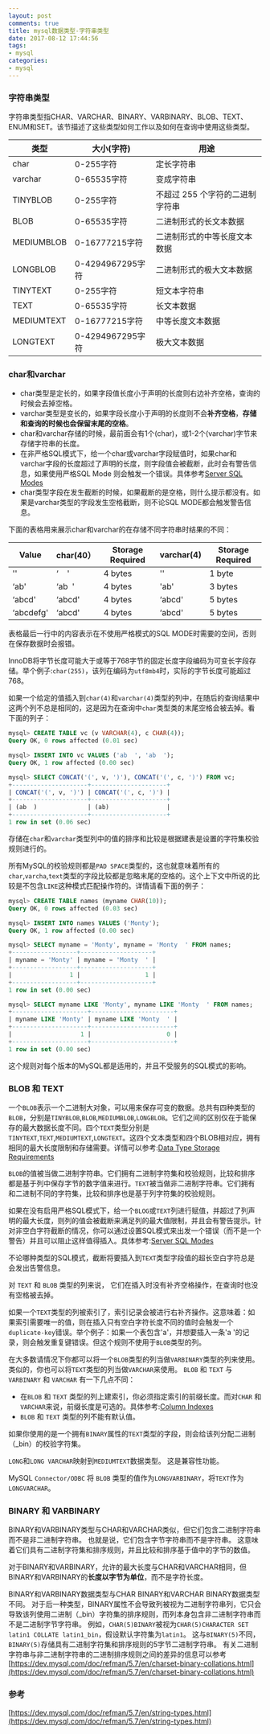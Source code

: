 ```yaml
---
layout: post
comments: true
title: mysql数据类型-字符串类型
date: 2017-08-12 17:44:56
tags:
- mysql
categories:
- mysql
---
```


### 字符串类型

字符串类型指CHAR、VARCHAR、BINARY、VARBINARY、BLOB、TEXT、ENUM和SET。该节描述了这些类型如何工作以及如何在查询中使用这些类型。

<!-- more -->

| 类型 | 大小(字符) | 用途 |
| --- | --- | --- |
| char | 0-255字符 | 定长字符串 |
| varchar | 0-65535字符 | 变成字符串 |
| TINYBLOB | 0-255字符 | 不超过 255 个字符的二进制字符串 |
| BLOB | 0-65535字符 | 二进制形式的长文本数据 |
| MEDIUMBLOB | 0-16777215字符 | 二进制形式的中等长度文本数据 |
| LONGBLOB | 0-4294967295字符 | 二进制形式的极大文本数据 |
| TINYTEXT | 0-255字符 | 短文本字符串 |
| TEXT | 0-65535字符 | 长文本数据 |
| MEDIUMTEXT | 0-16777215字符 | 中等长度文本数据 |
| LONGTEXT | 0-4294967295字符 | 极大文本数据 |


### char和varchar

- char类型是定长的，如果字段值长度小于声明的长度则右边补齐空格，查询的时候会去掉空格。
- varchar类型是变长的，如果字段长度小于声明的长度则不会**补齐空格**，**存储和查询的时候也会保留末尾的空格**。
- char和varchar存储的时候，最前面会有1个(char)，或1-2个(varchar)字节来存储字符串的长度。
- 在非严格SQL模式下，给一个char或varchar字段赋值时，如果char和varchar字段的长度超过了声明的长度，则字段值会被截断，此时会有警告信息，如果使用严格SQL Mode 则会触发一个错误。具体参考[Server SQL Modes](https://dev.mysql.com/doc/refman/5.7/en/sql-mode.html)
- char类型字段在发生截断的时候，如果截断的是空格，则什么提示都没有。如果是varchar类型的字段发生空格截断，则不论SQL MODE都会触发警告信息。

下面的表格用来展示char和varchar的在存储不同字符串时结果的不同：

| Value | char(40） | Storage Required | varchar(4) | Storage Required |
| --- | --- | --- | --- | --- |
| '' | ‘    ' | 4 bytes | '' | 1 byte |
| ‘ab' | ‘ab  ' | 4 bytes | 'ab' | 3 bytes |
| ‘abcd' | ‘abcd' | 4 bytes | ‘abcd' | 5 bytes |
| ‘abcdefg' | ‘abcd' | 4 bytes | ‘abcd' | 5 bytes |

表格最后一行中的内容表示在不使用严格模式的SQL MODE时需要的空间，否则在保存数据时会报错。

InnoDB将字节长度可能大于或等于768字节的固定长度字段编码为可变长字段存储。举个例子:`char(255)`，该列在编码为`utf8mb4`时，实际的字节长度可能超过768。

如果一个给定的值插入到`char(4)`和`varchar(4)`类型的列中，在随后的查询结果中这两个列不总是相同的，这是因为在查询中`char`类型类的末尾空格会被去掉。看下面的列子：

```sql
mysql> CREATE TABLE vc (v VARCHAR(4), c CHAR(4));
Query OK, 0 rows affected (0.01 sec)

mysql> INSERT INTO vc VALUES ('ab  ', 'ab  ');
Query OK, 1 row affected (0.00 sec)

mysql> SELECT CONCAT('(', v, ')'), CONCAT('(', c, ')') FROM vc;
+---------------------+---------------------+
| CONCAT('(', v, ')') | CONCAT('(', c, ')') |
+---------------------+---------------------+
| (ab  )              | (ab)                |
+---------------------+---------------------+
1 row in set (0.06 sec)
```

存储在`char`和`varchar`类型列中的值的排序和比较是根据建表是设置的字符集校验规则进行的。

所有MySQL的校验规则都是`PAD SPACE`类型的，这也就意味着所有的`char`,`varcha`,`text`类型的字段比较都是忽略末尾的空格的。这个上下文中所说的比较是不包含`LIKE`这种模式匹配操作符的。详情请看下面的例子：

```sql
mysql> CREATE TABLE names (myname CHAR(10));
Query OK, 0 rows affected (0.03 sec)

mysql> INSERT INTO names VALUES ('Monty');
Query OK, 1 row affected (0.00 sec)

mysql> SELECT myname = 'Monty', myname = 'Monty  ' FROM names;
+------------------+--------------------+
| myname = 'Monty' | myname = 'Monty  ' |
+------------------+--------------------+
|                1 |                  1 |
+------------------+--------------------+
1 row in set (0.00 sec)

mysql> SELECT myname LIKE 'Monty', myname LIKE 'Monty  ' FROM names;
+---------------------+-----------------------+
| myname LIKE 'Monty' | myname LIKE 'Monty  ' |
+---------------------+-----------------------+
|                   1 |                     0 |
+---------------------+-----------------------+
1 row in set (0.00 sec)
```

这个规则对每个版本的MySQL都是适用的，并且不受服务的SQL模式的影响。

### BLOB 和 TEXT 

一个`BLOB`表示一个二进制大对象，可以用来保存可变的数据。总共有四种类型的`BLOB`，分别是`TINYBLOB`,`BLOB`,`MEDIUMBLOB`,`LONGBLOB`。它们之间的区别仅在于能保存的最大数据长度不同。四个`TEXT`类型分别是`TINYTEXT`,`TEXT`,`MEDIUMTEXT`,`LONGTEXT`。这四个文本类型和四个BLOB相对应，拥有相同的最大长度限制和存储需要。详情可以参考:[Data Type Storage Requirements](https://dev.mysql.com/doc/refman/5.7/en/storage-requirements.html)

`BLOB`的值被当做二进制字符串。它们拥有二进制字符集和校验规则，比较和排序都是基于列中保存字节的数字值来进行。`TEXT`被当做非二进制字符串。它们拥有和二进制不同的字符集，比较和排序也是基于列字符集的校验规则。

如果在没有启用严格SQL模式下，给一个`BLOG`或`TEXT`列进行赋值，并超过了列声明的最大长度，则列的值会被截断来满足列的最大值限制，并且会有警告提示。针对非空白字符截断的情况，你可以通过设置SQL模式来出发一个错误（而不是一个警告）并且可以阻止这样值得插入。具体参考:[Server SQL Modes](https://dev.mysql.com/doc/refman/5.7/en/sql-mode.html)

不论哪种类型的SQL模式，截断将要插入到`TEXT`类型字段值的超长空白字符总是会发出告警信息。

对 `TEXT` 和 `BLOB` 类型的列来说， 它们在插入时没有补齐空格操作，在查询时也没有空格被去掉。

如果一个`TEXT`类型的列被索引了，索引记录会被进行右补齐操作。这意味着：如果索引需要唯一的值，则在插入只有空白字符长度不同的值时会触发一个`duplicate-key`错误。举个例子：如果一个表包含'a'，并想要插入一条'a '的记录，则会触发重复键错误。但这个规则不使用于`BLOB`类型的列。

在大多数请情况下你都可以将一个`BLOB`类型的列当做`VARBINARY`类型的列来使用。类似的，你也可以将`TEXT`类型的列当做`VARCHAR`来使用。 `BLOB` 和 `TEXT` 与 `VARBINARY` 和 `VARCHAR` 有一下几点不同：

- 在`BLOB` 和 `TEXT` 类型的列上建索引，你必须指定索引的前缀长度。而对`CHAR` 和 `VARCHAR`来说，前缀长度是可选的。具体参考:[Column Indexes](https://dev.mysql.com/doc/refman/5.7/en/column-indexes.html)
- `BLOB` 和 `TEXT` 类型的列不能有默认值。

如果你使用的是一个拥有`BINARY`属性的`TEXT`类型的字段，则会给该列分配二进制（_bin）的校验字符集。

`LONG`和`LONG VARCHAR`映射到`MEDIUMTEXT`数据类型。 这是兼容性功能。

MySQL `Connector/ODBC` 将 `BLOB` 类型的值作为`LONGVARBINARY`，将`TEXT`作为`LONGVARCHAR`。

###  BINARY 和 VARBINARY

BINARY和VARBINARY类型与CHAR和VARCHAR类似，但它们包含二进制字符串而不是非二进制字符串。 也就是说，它们包含字节字符串而不是字符串。 这意味着它们具有二进制字符集和排序规则，并且比较和排序基于值中的字节的数值。

对于BINARY和VARBINARY，允许的最大长度与CHAR和VARCHAR相同，但BINARY和VARBINARY的**长度以字节为单位**，而不是字符长度。

BINARY和VARBINARY数据类型与CHAR BINARY和VARCHAR BINARY数据类型不同。 对于后一种类型，BINARY属性不会导致列被视为二进制字符串列，它只会导致该列使用二进制（_bin）字符集的排序规则，而列本身包含非二进制字符串而不是二进制字节字符串。 例如，`CHAR(5)BINARY`被视为`CHAR(5)CHARACTER SET latin1 COLLATE latin1_bin`，假设默认字符集为`latin1`。 这与`BINARY(5)`不同，`BINARY(5)`存储具有二进制字符集和排序规则的5字节二进制字符串。 有关二进制字符串与非二进制字符串的二进制排序规则之间的差异的信息可以参考[https://dev.mysql.com/doc/refman/5.7/en/charset-binary-collations.html](https://dev.mysql.com/doc/refman/5.7/en/charset-binary-collations.html)

### 参考

[https://dev.mysql.com/doc/refman/5.7/en/string-types.html](https://dev.mysql.com/doc/refman/5.7/en/string-types.html)


